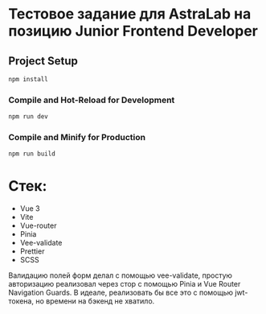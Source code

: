 # Тестовое задание для AstraLab на позицию Junior Frontend Developer

 
## Project Setup

```sh
npm install
```

### Compile and Hot-Reload for Development

```sh
npm run dev
```

### Compile and Minify for Production

```sh
npm run build
```

# Стек: 
- Vue 3
- Vite
- Vue-router
- Pinia
- Vee-validate
- Prettier
- SCSS

Валидацию полей форм делал с помощью vee-validate, простую авторизацию реализовал через стор с помощью Pinia и Vue Router Navigation Guards.
В идеале, реализовать бы все это с помощью jwt-токена, но времени на бэкенд не хватило. 
